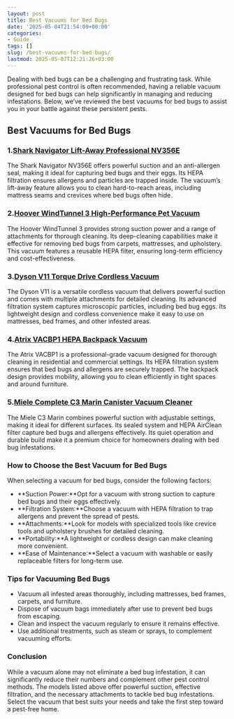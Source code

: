 ```yaml
---
layout: post
title: Best Vacuums for Bed Bugs
date: '2025-05-04T21:54:09+00:00'
categories:
- Guide
tags: []
slug: /best-vacuums-for-bed-bugs/
lastmod: 2025-05-07T12:21:26+03:00
---
```


Dealing with bed bugs can be a challenging and frustrating task. While professional pest control is often recommended, having a reliable vacuum designed for bed bugs can help significantly in managing and reducing infestations. Below, we’ve reviewed the best vacuums for bed bugs to assist you in your battle against these persistent pests.
## Best Vacuums for Bed Bugs
### 1.[Shark Navigator Lift-Away Professional NV356E](https://www.amazon.com/dp/B07HFX8H5Q?tag=p-policy-20)
The Shark Navigator NV356E offers powerful suction and an anti-allergen seal, making it ideal for capturing bed bugs and their eggs. Its HEPA filtration ensures allergens and particles are trapped inside.
The vacuum’s lift-away feature allows you to clean hard-to-reach areas, including mattress seams and crevices where bed bugs often hide.
### 2.[Hoover WindTunnel 3 High-Performance Pet Vacuum](https://www.amazon.com/dp/B08M7ZV5D1?tag=p-policy-20)
The Hoover WindTunnel 3 provides strong suction power and a range of attachments for thorough cleaning. Its deep-cleaning capabilities make it effective for removing bed bugs from carpets, mattresses, and upholstery.
This vacuum features a reusable HEPA filter, ensuring long-term efficiency and cost-effectiveness.
### 3.[Dyson V11 Torque Drive Cordless Vacuum](https://www.amazon.com/dp/B07YN9XDP2?tag=p-policy-20)
The Dyson V11 is a versatile cordless vacuum that delivers powerful suction and comes with multiple attachments for detailed cleaning. Its advanced filtration system captures microscopic particles, including bed bug eggs.
Its lightweight design and cordless convenience make it easy to use on mattresses, bed frames, and other infested areas.
### 4.[Atrix VACBP1 HEPA Backpack Vacuum](https://www.amazon.com/dp/B08CYW7BW6?tag=p-policy-20)
The Atrix VACBP1 is a professional-grade vacuum designed for thorough cleaning in residential and commercial settings. Its HEPA filtration system ensures that bed bugs and allergens are securely trapped.
The backpack design provides mobility, allowing you to clean efficiently in tight spaces and around furniture.
### 5.[Miele Complete C3 Marin Canister Vacuum Cleaner](https://www.amazon.com/dp/B0899GGYBR?tag=p-policy-20)
The Miele C3 Marin combines powerful suction with adjustable settings, making it ideal for different surfaces. Its sealed system and HEPA AirClean filter capture bed bugs and allergens effectively.
Its quiet operation and durable build make it a premium choice for homeowners dealing with bed bug infestations.
### How to Choose the Best Vacuum for Bed Bugs
When selecting a vacuum for bed bugs, consider the following factors:
- **Suction Power:**Opt for a vacuum with strong suction to capture bed bugs and their eggs effectively.
- **Filtration System:**Choose a vacuum with HEPA filtration to trap allergens and prevent the spread of pests.
- **Attachments:**Look for models with specialized tools like crevice tools and upholstery brushes for detailed cleaning.
- **Portability:**A lightweight or cordless design can make cleaning more convenient.
- **Ease of Maintenance:**Select a vacuum with washable or easily replaceable filters for long-term use.
### Tips for Vacuuming Bed Bugs
- Vacuum all infested areas thoroughly, including mattresses, bed frames, carpets, and furniture.
- Dispose of vacuum bags immediately after use to prevent bed bugs from escaping.
- Clean and inspect the vacuum regularly to ensure it remains effective.
- Use additional treatments, such as steam or sprays, to complement vacuuming efforts.
### Conclusion
While a vacuum alone may not eliminate a bed bug infestation, it can significantly reduce their numbers and complement other pest control methods. The models listed above offer powerful suction, effective filtration, and the necessary attachments to tackle bed bug infestations. Select the vacuum that best suits your needs and take the first step toward a pest-free home.
